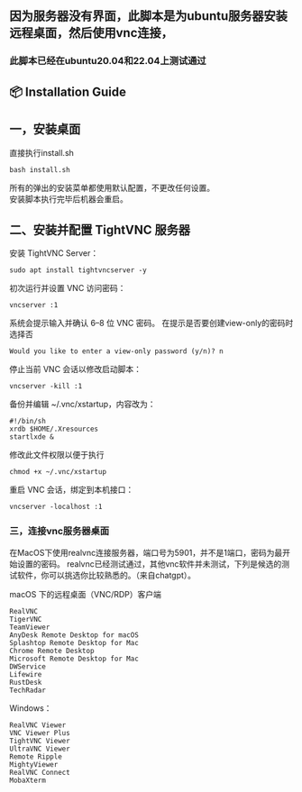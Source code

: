## 因为服务器没有界面，此脚本是为ubuntu服务器安装远程桌面，然后使用vnc连接，
### 此脚本已经在ubuntu20.04和22.04上测试通过
## 📦 Installation Guide 

## 一，安装桌面
直接执行install.sh 

    bash install.sh

所有的弹出的安装菜单都使用默认配置，不更改任何设置。    
安装脚本执行完毕后机器会重启。

## 二、安装并配置 TightVNC 服务器

安装 TightVNC Server：

    sudo apt install tightvncserver -y

初次运行并设置 VNC 访问密码：

    vncserver :1
系统会提示输入并确认 6–8 位 VNC 密码。 
在提示是否要创建view-only的密码时选择否

    Would you like to enter a view-only password (y/n)? n

停止当前 VNC 会话以修改启动脚本：

    vncserver -kill :1

备份并编辑 ~/.vnc/xstartup，内容改为：

    #!/bin/sh
    xrdb $HOME/.Xresources
    startlxde &

修改此文件权限以便于执行

    chmod +x ~/.vnc/xstartup

重启 VNC 会话，绑定到本机接口：

    vncserver -localhost :1

### 三，连接vnc服务器桌面

在MacOS下使用realvnc连接服务器，端口号为5901，并不是1端口，密码为最开始设置的密码。 
realvnc已经测试通过，其他vnc软件并未测试，下列是候选的测试软件，你可以挑选你比较熟悉的。（来自chatgpt）。    

macOS 下的远程桌面（VNC/RDP）客户端

    RealVNC  
    TigerVNC  
    TeamViewer
    AnyDesk Remote Desktop for macOS 
    Splashtop Remote Desktop for Mac 
    Chrome Remote Desktop 
    Microsoft Remote Desktop for Mac 
    DWService 
    Lifewire
    RustDesk 
    TechRadar
    
Windows：

    RealVNC Viewer 
    VNC Viewer Plus
    TightVNC Viewer 
    UltraVNC Viewer 
    Remote Ripple 
    MightyViewer 
    RealVNC Connect 
    MobaXterm 
